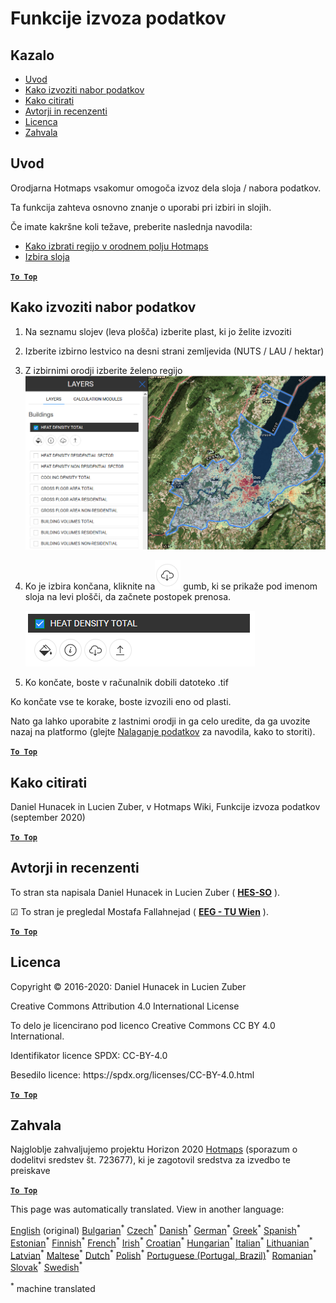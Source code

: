 <h1><a class="anchor" id="data-export-functionalities" href="#data-export-functionalities"><i class="fa fa-link"></i></a>Funkcije izvoza podatkov</h1><h2><a class="anchor" id="table-of-contents" href="#table-of-contents"><i class="fa fa-link"></i></a> Kazalo</h2><ul><li> <a href="#introduction">Uvod</a></li><li> <a href="#how-to-export-a-dataset">Kako izvoziti nabor podatkov</a></li><li> <a href="#how-to-cite">Kako citirati</a></li><li> <a href="#authors-and-reviewers">Avtorji in recenzenti</a></li><li> <a href="#license">Licenca</a></li><li> <a href="#acknowledgement">Zahvala</a></li></ul><h2><a class="anchor" id="introduction" href="#introduction"><i class="fa fa-link"></i></a> Uvod</h2><p> Orodjarna Hotmaps vsakomur omogoča izvoz dela sloja / nabora podatkov.</p><p> Ta funkcija zahteva osnovno znanje o uporabi pri izbiri in slojih.</p><p> Če imate kakršne koli težave, preberite naslednja navodila:</p><ul><li> <a href="Select-a-region-in-the-Hotmaps-toolbox">Kako izbrati regijo v orodnem polju Hotmaps</a></li><li> <a href="Layers-section-in-the-Hotmaps-toolbox">Izbira sloja</a></li></ul><p> <a href="#table-of-contents"><strong><code>To Top</code></strong></a></p><h2><a class="anchor" id="how-to-export-a-data-set" href="#how-to-export-a-data-set"><i class="fa fa-link"></i></a> Kako izvoziti nabor podatkov</h2><ol><li><p> Na seznamu slojev (leva plošča) izberite plast, ki jo želite izvoziti</p></li><li><p> Izberite izbirno lestvico na desni strani zemljevida (NUTS / LAU / hektar)</p></li><li><p> Z izbirnimi orodji izberite želeno regijo<img alt="Izvoz_izbira" src="../images/export_selection.png"/></p></li><li><p> Ko je izbira končana, kliknite na<img alt="gumb za izvoz" src="../images/layer-export-btn.png"/> gumb, ki se prikaže pod imenom sloja na levi plošči, da začnete postopek prenosa.</p><img alt="možnosti sloja" src="../images/layer-options.png"/></li><li><p> Ko končate, boste v računalnik dobili datoteko .tif</p></li></ol><p> Ko končate vse te korake, boste izvozili eno od plasti.</p><p> Nato ga lahko uporabite z lastnimi orodji in ga celo uredite, da ga uvozite nazaj na platformo (glejte <a href="Data_upload">Nalaganje podatkov</a> za navodila, kako to storiti).</p><p> <a href="#table-of-contents"><strong><code>To Top</code></strong></a></p><h2><a class="anchor" id="how-to-cite" href="#how-to-cite"><i class="fa fa-link"></i></a> Kako citirati</h2><p> Daniel Hunacek in Lucien Zuber, v Hotmaps Wiki, Funkcije izvoza podatkov (september 2020)</p><p> <a href="#table-of-contents"><strong><code>To Top</code></strong></a></p><h2><a class="anchor" id="authors-and-reviewers" href="#authors-and-reviewers"><i class="fa fa-link"></i></a> Avtorji in recenzenti</h2><p> To stran sta napisala Daniel Hunacek in Lucien Zuber ( <strong><a href="https://www.hevs.ch">HES-SO</a></strong> ).</p><p> ☑ To stran je pregledal Mostafa Fallahnejad ( <strong><a href="https://eeg.tuwien.ac.at/">EEG - TU Wien</a></strong> ).</p><p> <a href="#table-of-contents"><strong><code>To Top</code></strong></a></p><h2><a class="anchor" id="license" href="#license"><i class="fa fa-link"></i></a> Licenca</h2><p> Copyright © 2016-2020: Daniel Hunacek in Lucien Zuber</p><p> Creative Commons Attribution 4.0 International License</p><p> To delo je licencirano pod licenco Creative Commons CC BY 4.0 International.</p><p> Identifikator licence SPDX: CC-BY-4.0</p><p> Besedilo licence: https://spdx.org/licenses/CC-BY-4.0.html</p><p> <a href="#table-of-contents"><strong><code>To Top</code></strong></a></p><h2><a class="anchor" id="acknowledgement" href="#acknowledgement"><i class="fa fa-link"></i></a> Zahvala</h2><p> Najgloblje zahvaljujemo projektu Horizon 2020 <a href="https://www.hotmaps-project.eu">Hotmaps</a> (sporazum o dodelitvi sredstev št. 723677), ki je zagotovil sredstva za izvedbo te preiskave</p><p> <a href="#table-of-contents"><strong><code>To Top</code></strong></a></p>
<!--- THIS IS A SUPER UNIQUE IDENTIFIER -->

This page was automatically translated. View in another language:

[English](../en/Data-export-functionalities) (original) [Bulgarian](../bg/Data-export-functionalities)<sup>\*</sup> [Czech](../cs/Data-export-functionalities)<sup>\*</sup> [Danish](../da/Data-export-functionalities)<sup>\*</sup> [German](../de/Data-export-functionalities)<sup>\*</sup> [Greek](../el/Data-export-functionalities)<sup>\*</sup> [Spanish](../es/Data-export-functionalities)<sup>\*</sup> [Estonian](../et/Data-export-functionalities)<sup>\*</sup> [Finnish](../fi/Data-export-functionalities)<sup>\*</sup> [French](../fr/Data-export-functionalities)<sup>\*</sup> [Irish](../ga/Data-export-functionalities)<sup>\*</sup> [Croatian](../hr/Data-export-functionalities)<sup>\*</sup> [Hungarian](../hu/Data-export-functionalities)<sup>\*</sup> [Italian](../it/Data-export-functionalities)<sup>\*</sup> [Lithuanian](../lt/Data-export-functionalities)<sup>\*</sup> [Latvian](../lv/Data-export-functionalities)<sup>\*</sup> [Maltese](../mt/Data-export-functionalities)<sup>\*</sup> [Dutch](../nl/Data-export-functionalities)<sup>\*</sup> [Polish](../pl/Data-export-functionalities)<sup>\*</sup> [Portuguese (Portugal, Brazil)](../pt/Data-export-functionalities)<sup>\*</sup> [Romanian](../ro/Data-export-functionalities)<sup>\*</sup> [Slovak](../sk/Data-export-functionalities)<sup>\*</sup>  [Swedish](../sv/Data-export-functionalities)<sup>\*</sup> 

<sup>\*</sup> machine translated

